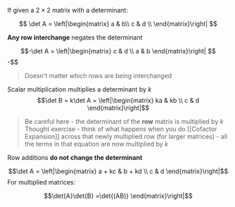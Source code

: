 If given a $2\times 2$ matrix with a determinant:

$$
\det A  = \left|\begin{matrix}
a & b\\
c & d \\
\end{matrix}\right|
$$

**Any row interchange** negates the determinant

$$-\det A  = \left|\begin{matrix}
c & d \\ a & b
\end{matrix}\right|
$$-$$

> Doesn't matter which rows are being interchanged

Scalar multiplication multiplies a determinant by $k$
$$\det B = k\det A  = \left|\begin{matrix}
ka & kb \\
c & d 
\end{matrix}\right|$$
> Be careful here - the determinant of the **row** matrix is multiplied by $k$
> Thought exercise - think of what happens when you do [[Cofactor Expansion]] across that newly multiplied row (for larger matrices) - all the terms in that equation are now multiplied by $k$

Row additions **do not change the determinant**

$$\det A  = \left|\begin{matrix}
a + kc &  b + kd \\ c & d
\end{matrix}\right|$$
For multiplied matrices:

$$\det{A}\det{B} =\det{(AB)}
\end{matrix}\right|$$
